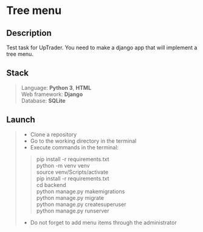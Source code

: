 # Tree menu
## Description
Test task for UpTrader. You need to make a django app that will implement a tree menu.

## Stack

>Language: __Python 3__, __HTML__<br>
Web framework: __Django__<br>
Database: __SQLite__<br>

## Launch

>- Clone a repository<br>
>- Go to the working directory in the terminal <br>
>- Execute commands in the terminal:<br>
>>pip install -r requirements.txt<br>
python -m venv venv<br>
source venv/Scripts/activate<br>
pip install -r requirements.txt<br>
cd backend<br>
python manage.py makemigrations<br>
python manage.py migrate<br>
python manage.py createsuperuser<br>
python manage.py runserver<br>
> - Do not forget to add menu items through the administrator